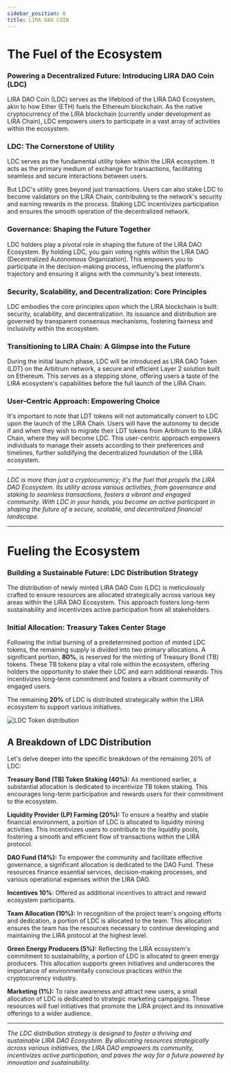 ```yaml
---
sidebar_position: 6
title: LIRA DAO COIN
---
```


# The Fuel of the Ecosystem

### Powering a Decentralized Future: Introducing LIRA DAO Coin (LDC)
LIRA DAO Coin (LDC) serves as the lifeblood of the LIRA DAO Ecosystem, akin to how Ether (ETH) fuels the Ethereum blockchain. As the native cryptocurrency of the LIRA blockchain (currently under development as LIRA Chain), LDC empowers users to participate in a vast array of activities within the ecosystem.

### LDC: The Cornerstone of Utility
LDC serves as the fundamental utility token within the LIRA ecosystem. It acts as the primary medium of exchange for transactions, facilitating seamless and secure interactions between users.

But LDC's utility goes beyond just transactions. Users can also stake LDC to become validators on the LIRA Chain, contributing to the network's security and earning rewards in the process. Staking LDC incentivizes participation and ensures the smooth operation of the decentralized network.

### Governance: Shaping the Future Together
LDC holders play a pivotal role in shaping the future of the LIRA DAO Ecosystem. By holding LDC, you gain voting rights within the LIRA DAO (Decentralized Autonomous Organization). This empowers you to participate in the decision-making process, influencing the platform's trajectory and ensuring it aligns with the community's best interests.

### Security, Scalability, and Decentralization: Core Principles
LDC embodies the core principles upon which the LIRA blockchain is built: security, scalability, and decentralization. Its issuance and distribution are governed by transparent consensus mechanisms, fostering fairness and inclusivity within the ecosystem.

### Transitioning to LIRA Chain: A Glimpse into the Future
During the initial launch phase, LDC will be introduced as LIRA DAO Token (LDT) on the Arbitrum network, a secure and efficient Layer 2 solution built on Ethereum. This serves as a stepping stone, offering users a taste of the LIRA ecosystem's capabilities before the full launch of the LIRA Chain.

### User-Centric Approach: Empowering Choice
It's important to note that LDT tokens will not automatically convert to LDC upon the launch of the LIRA Chain. Users will have the autonomy to decide if and when they wish to migrate their LDT tokens from Arbitrum to the LIRA Chain, where they will become LDC. This user-centric approach empowers individuals to manage their assets according to their preferences and timelines, further solidifying the decentralized foundation of the LIRA ecosystem.

---

*LDC is more than just a cryptocurrency; it's the fuel that propels the LIRA DAO Ecosystem. Its utility across various activities, from governance and staking to seamless transactions, fosters a vibrant and engaged community. With LDC in your hands, you become an active participant in shaping the future of a secure, scalable, and decentralized financial landscape.*

---


# Fueling the Ecosystem

### Building a Sustainable Future: LDC Distribution Strategy
The distribution of newly minted LIRA DAO Coin (LDC) is meticulously crafted to ensure resources are allocated strategically across various key areas within the LIRA DAO Ecosystem. This approach fosters long-term sustainability and incentivizes active participation from all stakeholders.

### Initial Allocation: Treasury Takes Center Stage
Following the initial burning of a predetermined portion of minted LDC tokens, the remaining supply is divided into two primary allocations. A significant portion, **80%**, is reserved for the minting of Treasury Bond (TB) tokens. These TB tokens play a vital role within the ecosystem, offering holders the opportunity to stake their LDC and earn additional rewards. This incentivizes long-term commitment and fosters a vibrant community of engaged users.

The remaining **20%** of LDC is distributed strategically within the LIRA ecosystem to support various initiatives.

![LDC Token distribution](/img/LDCdistributionf.png)

## A Breakdown of LDC Distribution
Let's delve deeper into the specific breakdown of the remaining 20% of LDC:

**Treasury Bond (TB) Token Staking (40%):** As mentioned earlier, a substantial allocation is dedicated to incentivize TB token staking. This encourages long-term participation and rewards users for their commitment to the ecosystem.

**Liquidity Provider (LP) Farming (20%):** To ensure a healthy and stable financial environment, a portion of LDC is allocated to liquidity mining activities. This incentivizes users to contribute to the liquidity pools, fostering a smooth and efficient flow of transactions within the LIRA protocol.

**DAO Fund (14%):** To empower the community and facilitate effective governance, a significant allocation is dedicated to the DAO Fund. These resources finance essential services, decision-making processes, and various operational expenses within the LIRA DAO.

**Incentives 10%**: Offered as additional incentives to attract and reward ecosystem participants.

**Team Allocation (10%):** In recognition of the project team's ongoing efforts and dedication, a portion of LDC is allocated to the team. This allocation ensures the team has the resources necessary to continue developing and maintaining the LIRA protocol at the highest level.

**Green Energy Producers (5%):** Reflecting the LIRA ecosystem's commitment to sustainability, a portion of LDC is allocated to green energy producers. This allocation supports green initiatives and underscores the importance of environmentally conscious practices within the cryptocurrency industry.

**Marketing (1%):** To raise awareness and attract new users, a small allocation of LDC is dedicated to strategic marketing campaigns. These resources will fuel initiatives that promote the LIRA project and its innovative offerings to a wider audience.

---

*The LDC distribution strategy is designed to foster a thriving and sustainable LIRA DAO Ecosystem. By allocating resources strategically across various initiatives, the LIRA DAO empowers its community, incentivizes active participation, and paves the way for a future powered by innovation and sustainability.*